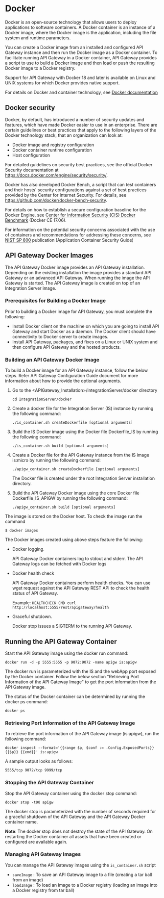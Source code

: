 # Docker
Docker is an open-source technology that allows users to deploy applications to software containers. A Docker container is an instance of a Docker image, where the Docker image is the application,
including the file system and runtime parameters.

You can create a Docker image from an installed and configured API Gateway instance and then run the Docker image as a Docker container. To facilitate running API Gateway in a Docker
container, API Gateway provides a script to use to build a Docker image and then load or push the resulting Docker image to a Docker registry.

Support for API Gateway with Docker 18 and later is available on Linux and UNIX systems for which Docker provides native support.

For details on Docker and container technology, see [Docker documentation](https://docs.docker.com)

## Docker security

Docker, by default, has introduced a number of security updates and features, which have made Docker easier to use in an enterprise. There are certain guidelines or best practices that apply to the following layers of the Docker technology stack, that an organization can look at:
* Docker image and registry configuration
* Docker container runtime configuration
* Host configuration

For detailed guidelines on security best practices, see the official Docker Security documentation at https://docs.docker.com/engine/security/security/.

Docker has also developed Docker Bench, a script that can test containers and their hosts' security configurations against a set of best practices provided by the Center for Internet Security. For details, see https://github.com/docker/docker-bench-security.

For details on how to establish a secure configuration baseline for the Docker Engine, see [Center for Information Security (CIS) Docker Benchmark](https://www.cisecurity.org/benchmark/docker/) (Docker CE 17.06).

For information on the potential security concerns associated with the use of containers and
recommendations for addressing these concerns, see [NIST SP 800](https://csrc.nist.gov/publications/sp800) publication (Application Container Security Guide)

## API Gateway Docker Images
The API Gateway Docker image provides an API Gateway installation. Depending on the existing installation the image provides a standard API Gateway or an advanced API Gateway. When running the image the API Gateway is started. The API Gateway image is created on top of an Integration Server image.

### Prerequisites for Building a Docker Image
Prior to building a Docker image for API Gateway, you must complete the following:
* Install Docker client on the machine on which you are going to install API Gateway and start Docker as a daemon. The Docker client should have connectivity to Docker server to create images.
* Install API Gateway, packages, and fixes on a Linux or UNIX system and then configure API Gateway and the hosted products.

### Building an API Gateway Docker Image
To build a Docker image for an API Gateway instance, follow the below steps. Refer API Gateway Configuration Guide document for more information about how to provide the optional arguments.

1. Go to the <APIGateway_Installation>/IntegrationServer/docker directory

    ``` cd IntegrationServer/docker ```

2. Create a docker file for the Integration Server (IS) instance by running the following command:

    ``` ./is_container.sh createDockerfile [optional arguments] ```

3. Build the IS Docker image using the Docker file Dockerfile_IS by running the following command:

    ``` ./is_container.sh build [optional arguments] ```

4. Create a Docker file for the API Gateway instance from the IS image is:micro by running the following command:

    ``` ./apigw_container.sh createDockerfile [optional arguments] ```

    The Docker file is created under the root Integration Server installation directory.

5. Build the API Gateway Docker image using the core Docker file Dockerfile_IS_APIGW by running the following command:

    ``` ./apigw_container.sh build [optional arguments] ```


The image is stored on the Docker host. To check the image run the command 

` $ docker images `


The Docker images created using above steps feature the following:
* Docker logging. 

    API Gateway Docker containers log to stdout and stderr. The API Gateway logs can be fetched with Docker logs

* Docker health check

    API Gateway Docker containers perform health checks. You can use wget request against the API Gateway REST API to check the health status of API Gateway.

    Example: ``` HEALTHCHECK CMD curl http://localhost:5555/rest/apigateway/health ```

* Graceful shutdown.

    Docker stop issues a SIGTERM to the running API Gateway.

## Running the API Gateway Container
Start the API Gateway image using the docker run command:

``` docker run -d -p 5555:5555 -p 9072:9072 -name apigw is:apigw ```

The docker run is parameterized with the IS and the webApp port exposed by the Docker container. Follow the below section "Retrieving Port Information of the API Gateway Image" to get the port information from the API Gateway image.

The status of the Docker container can be determined by running the docker ps command:

``` docker ps ``` 

### Retrieving Port Information of the API Gateway Image
To retrieve the port information of the API Gateway image (is:apigw), run the following command:

``` docker inspect --format='{{range $p, $conf := .Config.ExposedPorts}} {{$p}} {{end}}' is:apigw ```

A sample output looks as follows:

``` 5555/tcp 9072/tcp 9999/tcp ```

### Stopping the API Gateway Container
Stop the API Gateway container using the docker stop command:

``` docker stop -t90 apigw ```

The docker stop is parameterized with the number of seconds required for a graceful shutdown of the API Gateway and the API Gateway Docker container name.

**Note**: The docker stop does not destroy the state of the API Gateway. On restarting the Docker container all assets that have been created or configured are available again.


### Managing API Gateway Images
You can manage the API Gateway images using the `is_container.sh` script
* `saveImage` : To save an API Gateway image to a file (creating a tar ball from an image)
* `loadImage` : To load an image to a Docker registry (loading an image into a Docker registry from tar ball)
